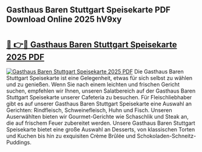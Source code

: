 ## Gasthaus Baren Stuttgart Speisekarte PDF Download Online 2025 hV9xy

# <h2><a href="http://gc7t89b.nevu.top/?p=Gasthaus+Baren+Stuttgart+Speisekarte">🔗 👉🔴 Gasthaus Baren Stuttgart Speisekarte 2025 PDF</a></h2>

[![Gasthaus Baren Stuttgart Speisekarte 2025 PDF](https://i.imgur.com/dBaPXMq.png)](http://gc7t89b.nevu.top/?p=Gasthaus+Baren+Stuttgart+Speisekarte)
Die Gasthaus Baren Stuttgart Speisekarte ist eine Gelegenheit, etwas für sich selbst zu wählen und zu genießen. Wenn Sie nach einem leichten und frischen Gericht suchen, empfehlen wir Ihnen, unseren Salatbereich auf der Gasthaus Baren Stuttgart Speisekarte unserer Cafeteria zu besuchen. Für Fleischliebhaber gibt es auf unserer Gasthaus Baren Stuttgart Speisekarte eine Auswahl an Gerichten: Rindfleisch, Schweinefleisch, Huhn und Fisch. Unseren Auserwählten bieten wir Gourmet-Gerichte wie Schaschlik und Steak an, die auf frischem Feuer zubereitet werden. Unsere Gasthaus Baren Stuttgart Speisekarte bietet eine große Auswahl an Desserts, von klassischen Torten und Kuchen bis hin zu exquisiten Crème Brûlée und Schokoladen-Schneitz-Puddings.
